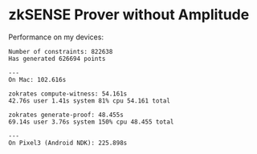 # zkSENSE Prover without Amplitude

Performance on my devices:

```
Number of constraints: 822638
Has generated 626694 points

---
On Mac: 102.616s

zokrates compute-witness: 54.161s
42.76s user 1.41s system 81% cpu 54.161 total

zokrates generate-proof: 48.455s
69.14s user 3.76s system 150% cpu 48.455 total

---
On Pixel3 (Android NDK): 225.898s
```